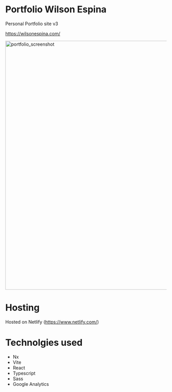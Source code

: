 # Portfolio Wilson Espina

Personal Portfolio site v3

https://wilsonespina.com/

<img width="776" alt="portfolio_screenshot" src="https://user-images.githubusercontent.com/26044376/228377956-76b14385-e935-4b84-8f54-692111df40bd.png">

# Hosting

Hosted on Netlify (https://www.netlify.com/)

# Technolgies used
* Nx
* Vite
* React
* Typescript
* Sass
* Google Analytics

